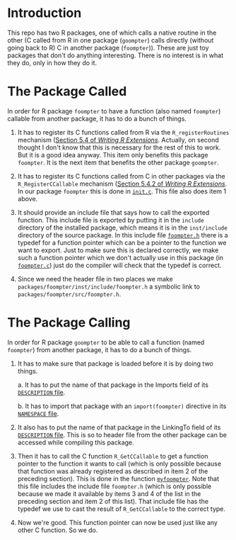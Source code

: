 
# Introduction

This repo has two R packages, one of which calls a native routine in the
other (C called from R in one package (`goompter`) calls directly (without
going back to R) C in another package (`foompter`)).  These are just toy
packages that don't do anything interesting.  There is no interest is in
what they do, only in how they do it.

# The Package Called

In order for R package `foompter` to have a function (also named `foompter`)
callable from another package, it has to do a bunch of things.

1. It has to register its C functions called from R via
    the `R_registerRoutines` mechanism
    ([Section 5.4 of *Writing R Extensions*](https://cran.r-project.org/doc/manuals/r-release/R-exts.html#Registering-native-routines).
    Actually, on second thought I don't know that this is necessary
    for the rest of this to work.  But it is a good idea anyway.
    This item only benefits this package `foompter`.  It is the next
    item that benefits the other package `goompter`.

1. It has to register its C functions called from C in other packages via
    the `R_RegisterCCallable` mechanism ([Section 5.4.2 of *Writing R Extensions*](https://cran.r-project.org/doc/manuals/r-release/R-exts.html#Linking-to-native-routines-in-other-packages).
    In our package `foompter` this is done in [`init.c`](packages/foompter/src/init.c).  This file also does item 1 above.

1. It should provide an include file that says how to call the exported
    function.  This include file is exported by putting it in the `include`
    directory of the installed package, which means it is in
    the `inst/include` directory of the source package.  In this include
    file [`foompter.h`](packages/foompter/src/foompter.h) there
    is a typedef
    for a function pointer which can be a pointer to the function we
    want to export.  Just to make sure this is declared correctly,
    we make such a function pointer which we don't actually use in
    this package (in [`foompter.c`](packages/foompter/src/foompter.c))
    just do the compiler will check that the typedef is correct.

1. Since we need the header file in two places we make
    `packages/foompter/inst/include/foompter.h` a symbolic link to
    `packages/foompter/src/foompter.h`.

# The Package Calling

In order for R package `goompter` to be able to call a function
(named `foompter`) from another package, it has to do a bunch of things.

1. It has to make sure that package is loaded before it is by doing two
    things.

    a. It has to put the name of that package in the Imports field of its
        [`DESCRIPTION` file](packages/goompter/DESCRIPTION).

    b. It has to import that package with an `import(foompter)` directive
        in its
        [`NAMESPACE` file](packages/goompter/NAMESPACE).

1. It also has to put the name of that package in the LinkingTo field of its
    [`DESCRIPTION` file](packages/goompter/DESCRIPTION).  This is so
    to header file from the other package can be accessed while compiling
    this package.

1. Then it has to call the C function `R_GetCCallable` to get a function
    pointer to the function it wants to call (which is only possible because
    that function was already registered as described in item 2 of
    the preceding section).  This is done in the function
    [`myfoompter`](packages/goompter/src/myfoompter.c).  Note that this
    file includes the include file `foompter.h` (which is only possible
    because we made it available by items 3 and 4 of the list in the
    preceding section and item 2 of this list).  That include file has the
    typedef we use to cast the result of `R_GetCCallable` to the correct type.

1. Now we're good.  This function pointer can now be used just like any
    other C function.  So we do.
